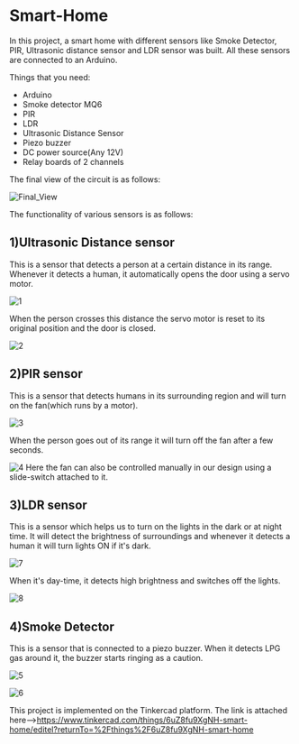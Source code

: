 # Smart-Home
In this project, a smart home with different sensors like  Smoke Detector, PIR, Ultrasonic distance sensor and LDR sensor was built. All these sensors are connected to an Arduino.

Things that you need:
<ul>
  <li>Arduino</li>
  <li>Smoke detector MQ6</li>
  <li>PIR</li>
  <li>LDR</li>
  <li>Ultrasonic Distance Sensor</li>
  <li>Piezo buzzer</li>
  <li>DC power source(Any 12V)</li>
  <li>Relay boards of 2 channels </li>
</ul>

The final view of the circuit is as follows:

![Final_View](https://github.com/user-attachments/assets/cd8ef1ab-72f7-4afb-9dda-a1d75d2e180b)


The functionality of various sensors is as follows:
## 1)Ultrasonic Distance sensor

This is a sensor that detects a person at a certain distance in its range. Whenever it detects a human, it automatically opens the door using a servo motor.

![1](https://github.com/user-attachments/assets/48ae2689-710e-46d4-8a53-3bf951289c8b)

When the person crosses this distance the servo motor is reset to its original position and the door is closed.

![2](https://github.com/user-attachments/assets/ee1cd96b-2192-49c2-9d68-035651fabc53)

## 2)PIR sensor

This is a sensor that detects humans in its surrounding region and will turn on the fan(which runs by a motor).

![3](https://github.com/user-attachments/assets/07e1e1f1-1141-4226-99bd-488d0a9654c6)

When the person goes out of its range it will turn off the fan after a few seconds.

![4](https://github.com/user-attachments/assets/ff32d081-356f-46f0-a751-82eca4ca1c8a)
Here the fan can also be controlled manually in our design using a slide-switch attached to it.

## 3)LDR sensor

This is a sensor which helps us to turn on the lights in the dark or at night time. It will detect the brightness of surroundings and whenever it detects a human it will turn lights ON if it's dark.

![7](https://github.com/user-attachments/assets/b36e7be0-ba64-4184-bae5-5d286966fedc)

When it's day-time, it detects high brightness and switches off the lights.

![8](https://github.com/user-attachments/assets/efea0c11-72ce-4d0d-aef7-4b8f7891115d)

## 4)Smoke Detector
This is a sensor that is connected to a piezo buzzer. When it detects LPG gas around it, the buzzer starts ringing as a caution.

![5](https://github.com/user-attachments/assets/52d95490-5825-4baa-ae1e-f2a2f8e7973d)

![6](https://github.com/user-attachments/assets/3cb0dd0d-b874-4769-9a0c-a5ca9ec91c09)

This project is implemented on the Tinkercad platform. The link is attached here-->https://www.tinkercad.com/things/6uZ8fu9XgNH-smart-home/editel?returnTo=%2Fthings%2F6uZ8fu9XgNH-smart-home
